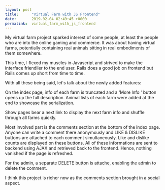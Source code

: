 ```yaml
---
layout: post
title:      "Virtual Farm with JS Frontend"
date:       2019-02-04 02:49:45 +0000
permalink:  virtual_farm_with_js_frontend
---
```




My virtual farm project sparked interest of some people, at least the people who are into the online gaming and commerce. It was about having virtual farms, potentially containing real animals sitting in real embodiments of them somewhere.

This time, I flexed my muscles in Javascript and strived to make the interface friendlier to the end user. Rails does a good job on frontend but Rails comes up short from time to time.

With all these being said, let's talk about the newly added features: 

On the index page, info of each farm is truncated and a 'More Info ' button opens up the full description. Animal lists of each farm were added at the end to showcase the serialization.

Show pages bear a next link to display the next farm info and shuffle through all farms quickly.

Most involved part is the comments section at the bottom of the index page. Anyone can write a comment there anonymously and LIKE & DISLIKE buttons are attached to each comment simultaneously. Like and dislike counts are displayed on these buttons. All of these informations are sent to backend using AJAX and retrieved back to the frontend. Hence, nothing vanished if the page is refreshed.

For the admin, a separate DELETE button is attache, enabling the admin to delete the comment.

I think this project is richer now as the comments section brought in a social aspect.

